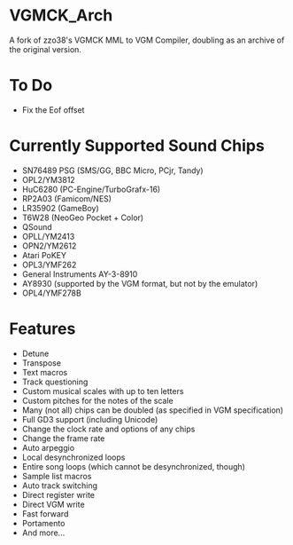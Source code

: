 # VGMCK_Arch
A fork of zzo38's VGMCK MML to VGM Compiler, doubling as an archive of the original version.

# To Do
* Fix the Eof offset

# Currently Supported Sound Chips
* SN76489 PSG (SMS/GG, BBC Micro, PCjr, Tandy)
* OPL2/YM3812
* HuC6280 (PC-Engine/TurboGrafx-16)
* RP2A03 (Famicom/NES)
* LR35902 (GameBoy)
* T6W28 (NeoGeo Pocket + Color)
* QSound
* OPLL/YM2413
* OPN2/YM2612
* Atari PoKEY
* OPL3/YMF262
* General Instruments AY-3-8910
* AY8930 (supported by the VGM format, but not by the emulator)
* OPL4/YMF278B

# Features
* Detune
* Transpose
* Text macros
* Track questioning
* Custom musical scales with up to ten letters
* Custom pitches for the notes of the scale
* Many (not all) chips can be doubled (as specified in VGM specification)
* Full GD3 support (including Unicode)
* Change the clock rate and options of any chips
* Change the frame rate
* Auto arpeggio
* Local desynchronized loops
* Entire song loops (which cannot be desynchronized, though)
* Sample list macros
* Auto track switching
* Direct register write
* Direct VGM write
* Fast forward
* Portamento
* And more...
